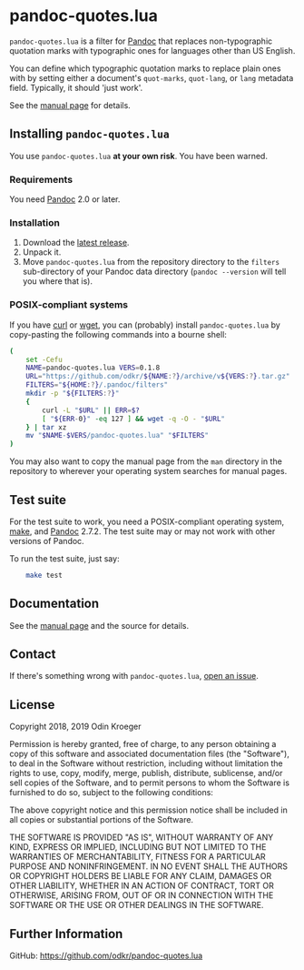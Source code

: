 # pandoc-quotes.lua

`pandoc-quotes.lua` is a filter for [Pandoc](https://www.pandoc.org/) that
replaces non-typographic quotation marks with typographic ones for languages
other than US English.

You can define which typographic quotation marks to replace plain ones with by
setting either a document's `quot-marks`, `quot-lang`, or `lang` metadata
field. Typically, it should 'just work'.

See the [manual page](man/pandoc-quotes.lua.md) for details.


## Installing `pandoc-quotes.lua`

You use `pandoc-quotes.lua` **at your own risk**. You have been warned.

### Requirements

You need [Pandoc](https://www.pandoc.org/) 2.0 or later.


### Installation

1. Download the 
   [latest release](https://github.com/odkr/pandoc-quotes.lua/releases/latest).
2. Unpack it.
3. Move `pandoc-quotes.lua` from the repository directory to the
   `filters` sub-directory of your Pandoc data directory
   (`pandoc --version` will tell you where that is).

### POSIX-compliant systems

If you have [curl](https://curl.haxx.se/) or 
[wget](https://www.gnu.org/software/wget/), you can (probably)
install `pandoc-quotes.lua` by copy-pasting the
following commands into a bourne shell:

```sh
(
    set -Cefu
    NAME=pandoc-quotes.lua VERS=0.1.8
    URL="https://github.com/odkr/${NAME:?}/archive/v${VERS:?}.tar.gz"
    FILTERS="${HOME:?}/.pandoc/filters"
    mkdir -p "${FILTERS:?}"
    {
        curl -L "$URL" || ERR=$?
        [ "${ERR-0}" -eq 127 ] && wget -q -O - "$URL"
    } | tar xz
    mv "$NAME-$VERS/pandoc-quotes.lua" "$FILTERS"
)
```

You may also want to copy the manual page from the `man` directory in the
repository to wherever your operating system searches for manual pages.


## Test suite

For the test suite to work, you need a POSIX-compliant operating system,
[make](https://en.wikipedia.org/wiki/Make_(software)), and
[Pandoc](https://www.pandoc.org/) 2.7.2. The test suite may or may not
work with other versions of Pandoc.

To run the test suite, just say:

```sh
    make test
```

## Documentation

See the [manual page](man/pandoc-quotes.lua.md)
and the source for details.


## Contact

If there's something wrong with `pandoc-quotes.lua`, 
[open an issue](https://github.com/odkr/pandoc-quotes.lua/issues).


## License

Copyright 2018, 2019 Odin Kroeger

Permission is hereby granted, free of charge, to any person obtaining a copy
of this software and associated documentation files (the "Software"), to deal
in the Software without restriction, including without limitation the rights
to use, copy, modify, merge, publish, distribute, sublicense, and/or sell
copies of the Software, and to permit persons to whom the Software is
furnished to do so, subject to the following conditions:

The above copyright notice and this permission notice shall be included in
all copies or substantial portions of the Software.

THE SOFTWARE IS PROVIDED "AS IS", WITHOUT WARRANTY OF ANY KIND, EXPRESS OR
IMPLIED, INCLUDING BUT NOT LIMITED TO THE WARRANTIES OF MERCHANTABILITY,
FITNESS FOR A PARTICULAR PURPOSE AND NONINFRINGEMENT. IN NO EVENT SHALL THE
AUTHORS OR COPYRIGHT HOLDERS BE LIABLE FOR ANY CLAIM, DAMAGES OR OTHER
LIABILITY, WHETHER IN AN ACTION OF CONTRACT, TORT OR OTHERWISE, ARISING FROM,
OUT OF OR IN CONNECTION WITH THE SOFTWARE OR THE USE OR OTHER DEALINGS IN THE
SOFTWARE.


## Further Information


GitHub:
    <https://github.com/odkr/pandoc-quotes.lua>

